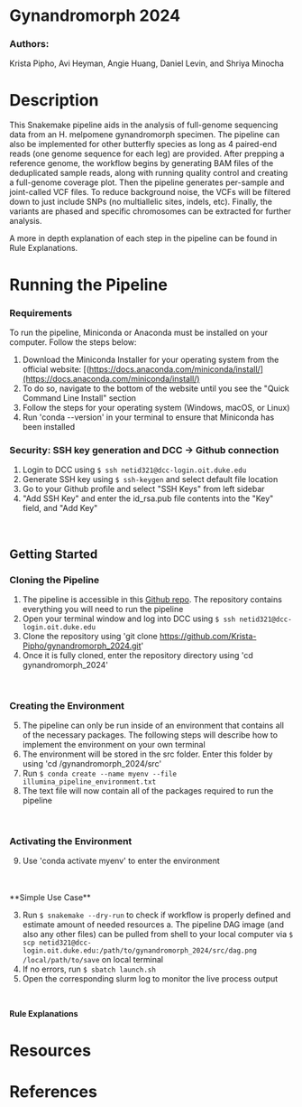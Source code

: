 # Gynandromorph 2024
### Authors:
Krista Pipho, Avi Heyman, Angie Huang, Daniel Levin, and Shriya Minocha 

# Description
This Snakemake pipeline aids in the analysis of full-genome sequencing data from an H. melpomene gynandromorph specimen. The pipeline can also be implemented for other butterfly species as long as 4 paired-end reads (one genome sequence for each leg) are provided. After prepping a reference genome, the workflow begins by generating BAM files of the deduplicated sample reads, along with running quality control and creating a full-genome coverage plot. Then the pipeline generates per-sample and joint-called VCF files. To reduce background noise, the VCFs will be filtered down to just include SNPs (no multiallelic sites, indels, etc). Finally, the variants are phased and specific chromosomes can be extracted for further analysis.  

A more in depth explanation of each step in the pipeline can be found in Rule Explanations.


# Running the Pipeline
### Requirements

To run the pipeline, Miniconda or Anaconda must be installed on your computer. Follow the steps below:

1. Download the Miniconda Installer for your operating system from the official website: [(https://docs.anaconda.com/miniconda/install/](https://docs.anaconda.com/miniconda/install/)
2. To do so, navigate to the bottom of the website until you see the "Quick Command Line Install" section
3. Follow the steps for your operating system (Windows, macOS, or Linux)
4. Run 'conda --version' in your terminal to ensure that Miniconda has been installed

### Security: SSH key generation and DCC -> Github connection
  
1. Login to DCC using `$ ssh netid321@dcc-login.oit.duke.edu`
2. Generate SSH key using `$ ssh-keygen` and select default file location
3. Go to your Github profile and select "SSH Keys" from left sidebar 
4. "Add SSH Key" and enter the id_rsa.pub file contents into the "Key" field, and "Add Key"
<br>


## Getting Started

### Cloning the Pipeline

1. The pipeline is accessible in this [Github repo](https://github.com/Krista-Pipho/gynandromorph_2024.git). The repository contains everything you will need to run the pipeline
2. Open your terminal window and log into DCC using `$ ssh netid321@dcc-login.oit.duke.edu`
3. Clone the repository using 'git clone https://github.com/Krista-Pipho/gynandromorph_2024.git'
4. Once it is fully cloned, enter the repository directory using 'cd gynandromorph_2024'
<br>

### Creating the Environment

5. The pipeline can only be run inside of an environment that contains all of the necessary packages. The following steps will describe how to implement the environment on your own terminal
6. The environment will be stored in the src folder. Enter this folder by using 'cd /gynandromorph_2024/src' 
7. Run `$ conda create --name myenv --file illumina_pipeline_environment.txt`
8. The text file will now contain all of the packages required to run the pipeline
<br>

### Activating the Environment

9. Use 'conda activate myenv' to enter the environment
<br> 

<br> 
**Simple Use Case**
<br> 

3. Run `$ snakemake --dry-run` to check if workflow is properly defined and estimate amount of needed resources
    a. The pipeline DAG image (and also any other files) can be pulled from shell to your local computer via `$ scp netid321@dcc-login.oit.duke.edu:/path/to/gynandromorph_2024/src/dag.png /local/path/to/save` on local terminal
4. If no errors, run `$ sbatch launch.sh` 
5. Open the corresponding slurm log to monitor the live process output
<br> 

**Rule Explanations**
<br> 

# Resources

# References

